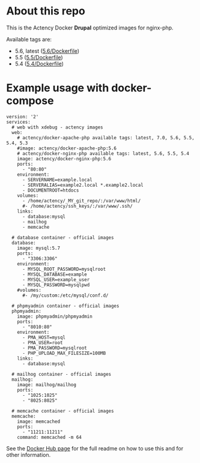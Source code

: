 # About this repo

This is the Actency Docker **Drupal** optimized images for nginx-php.

Available tags are:
- 5.6, latest ([5.6/Dockerfile](https://github.com/Actency/docker-nginx-php/tree/master/5.6/Dockerfile))
- 5.5 ([5.5/Dockerfile](https://github.com/Actency/docker-nginx-php/tree/master/5.5/Dockerfile))
- 5.4 ([5.4/Dockerfile](https://github.com/Actency/docker-nginx-php/tree/master/5.4/Dockerfile))

# Example usage with docker-compose

    version: '2'
    services:
      # web with xdebug - actency images
      web:
        # actency/docker-apache-php available tags: latest, 7.0, 5.6, 5.5, 5.4, 5.3
        #image: actency/docker-apache-php:5.6
        # actency/docker-nginx-php available tags: latest, 5.6, 5.5, 5.4
        image: actency/docker-nginx-php:5.6
        ports:
          - "80:80"
        environment:
          - SERVERNAME=example.local
          - SERVERALIAS=example2.local *.example2.local
          - DOCUMENTROOT=htdocs
        volumes:
          - /home/actency/_MY_git_repo/:/var/www/html/
          #- /home/actency/ssh_keys/:/var/www/.ssh/
        links:
          - database:mysql
          - mailhog
          - memcache

      # database container - official images
      database:
        image: mysql:5.7
        ports:
          - "3306:3306"
        environment:
          - MYSQL_ROOT_PASSWORD=mysqlroot
          - MYSQL_DATABASE=example
          - MYSQL_USER=example_user
          - MYSQL_PASSWORD=mysqlpwd
        #volumes:
          #- /my/custom:/etc/mysql/conf.d/

      # phpmyadmin container - official images
      phpmyadmin:
        image: phpmyadmin/phpmyadmin
        ports:
          - "8010:80"
        environment:
          - PMA_HOST=mysql
          - PMA_USER=root
          - PMA_PASSWORD=mysqlroot
          - PHP_UPLOAD_MAX_FILESIZE=100MB
        links:
          - database:mysql

      # mailhog container - official images
      mailhog:
        image: mailhog/mailhog
        ports:
          - "1025:1025"
          - "8025:8025"

      # memcache container - official images
      memcache:
        image: memcached
        ports:
          - "11211:11211"
        command: memcached -m 64


See the [Docker Hub page](https://hub.docker.com/r/actency/docker-nginx-php/) for the full readme on how to use this and for other information.
